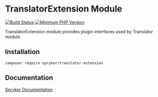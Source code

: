 # TranslatorExtension Module
[![Build Status](https://travis-ci.org/spryker/translator-extension.svg)](https://travis-ci.org/spryker/translator-extension)
[![Minimum PHP Version](https://img.shields.io/badge/php-%3E%3D%207.2-8892BF.svg)](https://php.net/)

TranslatorExtension module provides plugin interfaces used by Translator module.

## Installation

```
composer require spryker/translator-extension
```

## Documentation

[Spryker Documentation](https://academy.spryker.com/developing_with_spryker/module_guide/modules.html)
